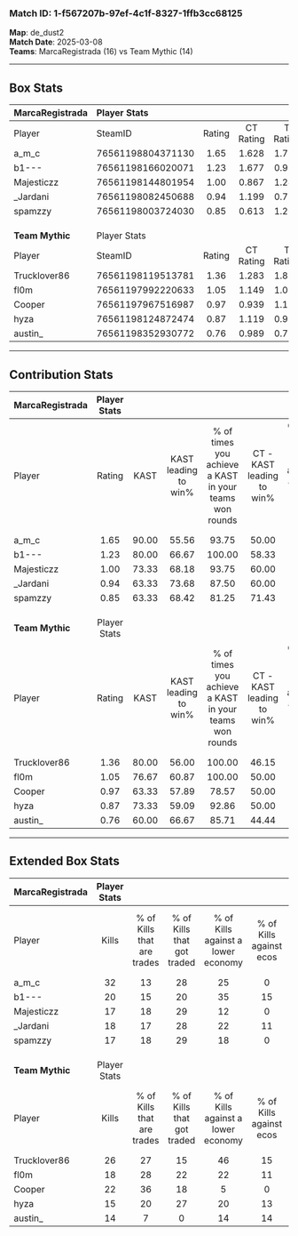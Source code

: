 ### Match ID: 1-f567207b-97ef-4c1f-8327-1ffb3cc68125  
**Map**: de_dust2  
**Match Date**: 2025-03-08  
**Teams**: MarcaRegistrada (16) vs Team Mythic (14)  

---  

## Box Stats  

| **MarcaRegistrada** | Player Stats      |        |           |          |       |       |       |         |        |      |     |
| :- | :- | :-: | :-: | :-: | :-: | :-: | :-: | :-: | :-: | :-: | :-: |
| Player              | SteamID           | Rating | CT Rating | T Rating | KAST  |  ADR  | Kills | Assists | Deaths | K/D  | HS% |
| a_m_c               | 76561198804371130 |  1.65  |   1.628   |  1.777   | 90.00 | 104.8 |  32   |    8    |   20   | 1.60 | 34  |
| b1---               | 76561198166020071 |  1.23  |   1.677   |  0.931   | 80.00 | 86.5  |  20   |   10    |   17   | 1.18 | 40  |
| Majesticzz          | 76561198144801954 |  1.00  |   0.867   |  1.245   | 73.33 | 75.4  |  17   |    8    |   20   | 0.85 | 70  |
| _Jardani            | 76561198082450688 |  0.94  |   1.199   |  0.761   | 63.33 | 66.2  |  18   |    3    |   18   | 1.00 | 55  |
| spamzzy             | 76561198003724030 |  0.85  |   0.613   |  1.203   | 63.33 | 61.6  |  17   |    5    |   21   | 0.81 | 52  |
|                     |                   |        |           |          |       |       |       |         |        |      |     |
|                     |                   |        |           |          |       |       |       |         |        |      |     |
|                     |                   |        |           |          |       |       |       |         |        |      |     |
| **Team Mythic**     | Player Stats      |        |           |          |       |       |       |         |        |      |     |
| Player              | SteamID           | Rating | CT Rating | T Rating | KAST  |  ADR  | Kills | Assists | Deaths | K/D  | HS% |
| Trucklover86        | 76561198119513781 |  1.36  |   1.283   |  1.863   | 80.00 | 97.5  |  26   |    4    |   20   | 1.30 | 80  |
| fl0m                | 76561197992220633 |  1.05  |   1.149   |  1.014   | 76.67 | 75.5  |  18   |    6    |   20   | 0.90 | 44  |
| Cooper              | 76561197967516987 |  0.97  |   0.939   |  1.138   | 63.33 | 64.8  |  22   |    3    |   23   | 0.96 | 50  |
| hyza                | 76561198124872474 |  0.87  |   1.119   |  0.913   | 73.33 | 61.8  |  15   |    6    |   21   | 0.71 | 73  |
| austin_             | 76561198352930772 |  0.76  |   0.989   |  0.779   | 60.00 | 63.3  |  14   |    8    |   21   | 0.67 | 28  |
---  

## Contribution Stats  

| **MarcaRegistrada** | Player Stats |       |                      |                                                        |                           |                                                             |                          |                                                            |
| :- | :-: | :-: | :-: | :-: | :-: | :-: | :-: | :-: |
| Player              |    Rating    | KAST  | KAST leading to win% | % of times you achieve a KAST in your teams won rounds | CT - KAST leading to win% | CT - % of times you achieve a KAST in your teams won rounds | T - KAST leading to win% | T - % of times you achieve a KAST in your teams won rounds |
| a_m_c               |     1.65     | 90.00 |        55.56         |                         93.75                          |           50.00           |                           100.00                            |          61.54           |                           88.89                            |
| b1---               |     1.23     | 80.00 |        66.67         |                         100.00                         |           58.33           |                           100.00                            |          75.00           |                           100.00                           |
| Majesticzz          |     1.00     | 73.33 |        68.18         |                         93.75                          |           60.00           |                            85.71                            |          75.00           |                           100.00                           |
| _Jardani            |     0.94     | 63.33 |        73.68         |                         87.50                          |           60.00           |                            85.71                            |          88.89           |                           88.89                            |
| spamzzy             |     0.85     | 63.33 |        68.42         |                         81.25                          |           71.43           |                            71.43                            |          66.67           |                           88.89                            |
|                     |              |       |                      |                                                        |                           |                                                             |                          |                                                            |
|                     |              |       |                      |                                                        |                           |                                                             |                          |                                                            |
|                     |              |       |                      |                                                        |                           |                                                             |                          |                                                            |
| **Team Mythic**     | Player Stats |       |                      |                                                        |                           |                                                             |                          |                                                            |
| Player              |    Rating    | KAST  | KAST leading to win% | % of times you achieve a KAST in your teams won rounds | CT - KAST leading to win% | CT - % of times you achieve a KAST in your teams won rounds | T - KAST leading to win% | T - % of times you achieve a KAST in your teams won rounds |
| Trucklover86        |     1.36     | 80.00 |        56.00         |                         100.00                         |           46.15           |                           100.00                            |          66.67           |                           100.00                           |
| fl0m                |     1.05     | 76.67 |        60.87         |                         100.00                         |           50.00           |                           100.00                            |          72.73           |                           100.00                           |
| Cooper              |     0.97     | 63.33 |        57.89         |                         78.57                          |           50.00           |                            66.67                            |          63.64           |                           87.50                            |
| hyza                |     0.87     | 73.33 |        59.09         |                         92.86                          |           50.00           |                           100.00                            |          70.00           |                           87.50                            |
| austin_             |     0.76     | 60.00 |        66.67         |                         85.71                          |           44.44           |                            66.67                            |          88.89           |                           100.00                           |
---  

## Extended Box Stats  

| **MarcaRegistrada** | Player Stats |                            |                            |                                    |                         |                              |                                 |        |                             |                                     |                          |                               |                            |
| :- | :-: | :-: | :-: | :-: | :-: | :-: | :-: | :-: | :-: | :-: | :-: | :-: | :-: |
| Player              |    Kills     | % of Kills that are trades | % of Kills that got traded | % of Kills against a lower economy | % of Kills against ecos | % of Kills that are flawless | % of Kills that are close duels | Deaths | % of Deaths that get traded | % of Deaths against a lower economy | % of Deaths against ecos | % of Deaths that are flawless | % of Deaths that are close |
| a_m_c               |      32      |             13             |             28             |                 25                 |            0            |              81              |                6                |   20   |             15              |                 15                  |            0             |              90               |             0              |
| b1---               |      20      |             15             |             20             |                 35                 |           15            |              60              |                5                |   17   |             24              |                 24                  |            0             |              65               |             12             |
| Majesticzz          |      17      |             18             |             29             |                 12                 |            0            |              71              |               12                |   20   |             15              |                 30                  |            0             |              45               |             5              |
| _Jardani            |      18      |             17             |             28             |                 22                 |           11            |              83              |                6                |   18   |             11              |                 17                  |            0             |              44               |             6              |
| spamzzy             |      17      |             18             |             29             |                 18                 |            0            |              71              |                6                |   21   |             14              |                 29                  |            5             |              71               |             5              |
|                     |              |                            |                            |                                    |                         |                              |                                 |        |                             |                                     |                          |                               |                            |
|                     |              |                            |                            |                                    |                         |                              |                                 |        |                             |                                     |                          |                               |                            |
|                     |              |                            |                            |                                    |                         |                              |                                 |        |                             |                                     |                          |                               |                            |
| **Team Mythic**     | Player Stats |                            |                            |                                    |                         |                              |                                 |        |                             |                                     |                          |                               |                            |
| Player              |    Kills     | % of Kills that are trades | % of Kills that got traded | % of Kills against a lower economy | % of Kills against ecos | % of Kills that are flawless | % of Kills that are close duels | Deaths | % of Deaths that get traded | % of Deaths against a lower economy | % of Deaths against ecos | % of Deaths that are flawless | % of Deaths that are close |
| Trucklover86        |      26      |             27             |             15             |                 46                 |           15            |              73              |                8                |   20   |             35              |                 10                  |            0             |              75               |             5              |
| fl0m                |      18      |             28             |             22             |                 22                 |           11            |              56              |                6                |   20   |             15              |                 20                  |            5             |              65               |             10             |
| Cooper              |      22      |             36             |             18             |                 5                  |            0            |              59              |                0                |   23   |             17              |                 13                  |            4             |              87               |             0              |
| hyza                |      15      |             20             |             27             |                 20                 |           13            |              60              |               13                |   21   |             38              |                 14                  |            5             |              81               |             5              |
| austin_             |      14      |             7              |             0              |                 14                 |           14            |              79              |                0                |   21   |             33              |                 19                  |            10            |              67               |             14             |
